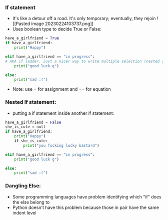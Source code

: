 ### If statement
* It's like a detour off a road. It's only temporary; eventually, they rejoin
![[Pasted image 20230224103737.png]]
* Uses boolean type to decide True or False:

```python
have_a_girlfriend = True
if have_a_girlfriend:
	print("Happy")

elif have_a_girlfriend == "in progress":
# AKA if ladder. Just a nicer way to write multiple selection (nested sequence.)
	print("good luck g")

else:
	print("sad :(")
```

* Note: use = for assignment and == for equation

### Nested If statement:

* putting a if statement inside another if statement:
```python
have_a_girlfriend = False
she_is_cute = null
if have_a_girlfriend:
	print("Happy")
	if she_is_cute:
		print("you fucking lucky bastard")

elif have_a_girlfriend == "in progress":
	print("good luck g")

else:
	print("sad :(")
```

### Dangling Else:

* Some programming languages have problem identifying which "if" does the else belong to
* Python doesn't have this problem because those in pair have the same indent level